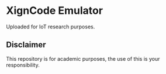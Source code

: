 # XignCode Emulator
Uploaded for IoT research purposes.

## Disclaimer
This repository is for academic purposes, the use of this is your responsibility.
